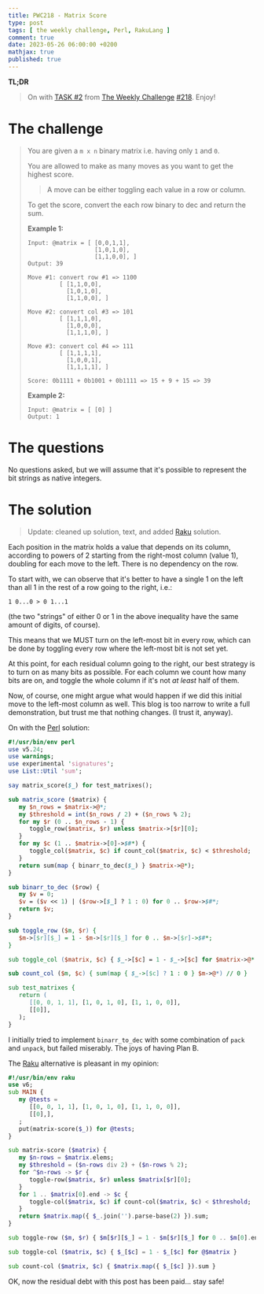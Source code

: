 ```yaml
---
title: PWC218 - Matrix Score
type: post
tags: [ the weekly challenge, Perl, RakuLang ]
comment: true
date: 2023-05-26 06:00:00 +0200
mathjax: true
published: true
---
```


**TL;DR**

> On with [TASK #2][] from [The Weekly Challenge][] [#218][].
> Enjoy!

# The challenge

> You are given a `m x n` binary matrix i.e. having only `1` and `0`.
>
> You are allowed to make as many moves as you want to get the highest
> score.
>
>> A move can be either toggling each value in a row or column.
>
> To get the score, convert the each row binary to dec and return the sum.
>
> **Example 1:**
>
>     Input: @matrix = [ [0,0,1,1],
>                        [1,0,1,0],
>                        [1,1,0,0], ]
>     Output: 39
>
>     Move #1: convert row #1 => 1100
>              [ [1,1,0,0],
>                [1,0,1,0],
>                [1,1,0,0], ]
>
>     Move #2: convert col #3 => 101
>              [ [1,1,1,0],
>                [1,0,0,0],
>                [1,1,1,0], ]
>
>     Move #3: convert col #4 => 111
>              [ [1,1,1,1],
>                [1,0,0,1],
>                [1,1,1,1], ]
>
>     Score: 0b1111 + 0b1001 + 0b1111 => 15 + 9 + 15 => 39
>
> **Example 2:**
>
>     Input: @matrix = [ [0] ]
>     Output: 1

# The questions

No questions asked, but we will assume that it's possible to represent the
bit strings as native integers.

# The solution

> Update: cleaned up solution, text, and added [Raku][] solution.

Each position in the matrix holds a value that depends on its column,
according to powers of 2 starting from the right-most column (value 1),
doubling for each move to the left. There is no dependency on the row.

To start with, we can observe that it's better to have a single 1 on the
left than all 1 in the rest of a row going to the right, i.e.:

```
1 0...0 > 0 1...1
```

(the two "strings" of either 0 or 1 in the above inequality have the same
amount of digits, of course).

This means that we MUST turn on the left-most bit in every row, which can be
done by toggling every row where the left-most bit is not set yet.

At this point, for each residual column going to the right, our best
strategy is to turn on as many bits as possible. For each column we count
how many bits are on, and toggle the whole column if it's not *at least*
half of them.

Now, of course, one might argue what would happen if we did this initial
move to the left-most column as well. This blog is too narrow to write a
full demonstration, but trust me that nothing changes. (I trust it, anyway).

On with the [Perl][] solution:

```perl
#!/usr/bin/env perl
use v5.24;
use warnings;
use experimental 'signatures';
use List::Util 'sum';

say matrix_score($_) for test_matrixes();

sub matrix_score ($matrix) {
   my $n_rows = $matrix->@*;
   my $threshold = int($n_rows / 2) + ($n_rows % 2);
   for my $r (0 .. $n_rows - 1) {
      toggle_row($matrix, $r) unless $matrix->[$r][0];
   }
   for my $c (1 .. $matrix->[0]->$#*) {
      toggle_col($matrix, $c) if count_col($matrix, $c) < $threshold;
   }
   return sum(map { binarr_to_dec($_) } $matrix->@*);
}

sub binarr_to_dec ($row) {
   my $v = 0;
   $v = ($v << 1) | ($row->[$_] ? 1 : 0) for 0 .. $row->$#*;
   return $v;
}

sub toggle_row ($m, $r) {
   $m->[$r][$_] = 1 - $m->[$r][$_] for 0 .. $m->[$r]->$#*;
}

sub toggle_col ($matrix, $c) { $_->[$c] = 1 - $_->[$c] for $matrix->@* }

sub count_col ($m, $c) { sum(map { $_->[$c] ? 1 : 0 } $m->@*) // 0 }

sub test_matrixes {
   return (
      [[0, 0, 1, 1], [1, 0, 1, 0], [1, 1, 0, 0]],
      [[0]],
   );
}
```

I initially tried to implement `binarr_to_dec` with some combination of
`pack` and `unpack`, but failed miserably. The joys of having Plan B.

The [Raku][] alternative is pleasant in my opinion:

```raku
#!/usr/bin/env raku
use v6;
sub MAIN {
   my @tests =
      [[0, 0, 1, 1], [1, 0, 1, 0], [1, 1, 0, 0]],
      [[0],],
   ;
   put(matrix-score($_)) for @tests;
}

sub matrix-score ($matrix) {
   my $n-rows = $matrix.elems;
   my $threshold = ($n-rows div 2) + ($n-rows % 2);
   for ^$n-rows -> $r {
      toggle-row($matrix, $r) unless $matrix[$r][0];
   }
   for 1 .. $matrix[0].end -> $c {
      toggle-col($matrix, $c) if count-col($matrix, $c) < $threshold;
   }
   return $matrix.map({ $_.join('').parse-base(2) }).sum;
}

sub toggle-row ($m, $r) { $m[$r][$_] = 1 - $m[$r][$_] for 0 .. $m[0].end }

sub toggle-col ($matrix, $c) { $_[$c] = 1 - $_[$c] for @$matrix }

sub count-col ($matrix, $c) { $matrix.map({ $_[$c] }).sum }
```

OK, now the residual debt with this post has been paid... stay safe!


[The Weekly Challenge]: https://theweeklychallenge.org/
[#218]: https://theweeklychallenge.org/blog/perl-weekly-challenge-218/
[TASK #2]: https://theweeklychallenge.org/blog/perl-weekly-challenge-218/#TASK2
[Perl]: https://www.perl.org/
[Raku]: https://raku.org/
[manwar]: http://www.manwar.org/
